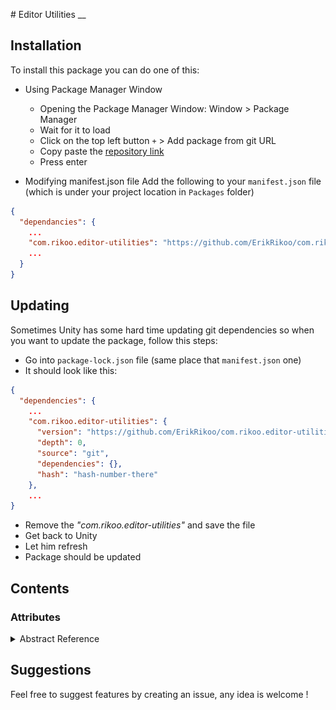 ﻿﻿# Editor Utilities
__

## Installation
To install this package you can do one of this:
- Using Package Manager Window
    - Opening the Package Manager Window: Window > Package Manager
    - Wait for it to load
    - Click on the top left button `+` > Add package from git URL
    - Copy paste the [repository link](https://github.com/ErikRikoo/com.rikoo.editor-utilities.git)
    - Press enter

- Modifying manifest.json file
Add the following to your `manifest.json` file (which is under your project location in `Packages` folder)
```json
{
  "dependancies": {
    ...
    "com.rikoo.editor-utilities": "https://github.com/ErikRikoo/com.rikoo.editor-utilities.git",
    ...
  }
}
```

## Updating
Sometimes Unity has some hard time updating git dependencies so when you want to update the package, 
follow this steps:
- Go into `package-lock.json` file (same place that `manifest.json` one)
- It should look like this:
```json
{
  "dependencies": {
    ...
    "com.rikoo.editor-utilities": {
      "version": "https://github.com/ErikRikoo/com.rikoo.editor-utilities.git",
      "depth": 0,
      "source": "git",
      "dependencies": {},
      "hash": "hash-number-there"
    },
    ...
}
```
- Remove the _"com.rikoo.editor-utilities"_ and save the file
- Get back to Unity
- Let him refresh
- Package should be updated

## Contents

### Attributes
<details>
    <summary>Abstract Reference</summary>
    
This attribute is really handy when you want to choose in the Editor which subclass you want. Thus, you can easily go abstract and respect solid principles right into Unity.
Moreover, it works with arrays and with nested AbstractReferences
I will show you how to use it with basic use case: you will have a base class and two subclasses. One will contain a float and the other a string.
````csharp
// The base class
// The serializable attribute is really important
[System.Serializable]
public abstract class ABase {}

// First subclass
[System.Serializable]
public class Implementation1 : ABase
{
    [SerializeField] private float foo;
}

// Second subclass
[System.Serializable]
public class Implementation2 : ABase
{
    [SerializeField] private string foo;
}
````
There the MonoBehaviour to test it:
```csharp
public class Test : UnityEngine.MonoBehaviour
{
    [AbstractReference]
    [SerializeReference] private ABase m_Object;
    
    [AbstractReference]
    [SerializeReference] private ABase[] m_Array;
}
```
On this one you can see, that:
- The type used is the base type and not one of the subclasses.
- We use the SerializeReference attribute, don't forget it.
- We use the custom attribute AbstractReference.

Here the result in the editor:

![Abstract Reference Result](./img/abstract-reference-result.gif)
</details>


## Suggestions
Feel free to suggest features by creating an issue, any idea is welcome !
